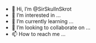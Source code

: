- 👋 Hi, I’m @SirSkullnSkrot
- 👀 I’m interested in ...
- 🌱 I’m currently learning ...
- 💞️ I’m looking to collaborate on ...
- 📫 How to reach me ...

<!---
SirSkullnSkrot/SirSkullnSkrot is a ✨ special ✨ repository because its `README.md` (this file) appears on your GitHub profile.
You can click the Preview link to take a look at your changes.
--->
